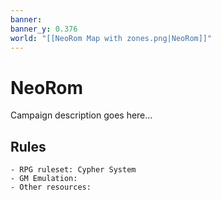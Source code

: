 ```yaml
---
banner: 
banner_y: 0.376
world: "[[NeoRom Map with zones.png|NeoRom]]"
---
```


# NeoRom
Campaign description goes here...

## Rules
	- RPG ruleset: Cypher System
	- GM Emulation:
	- Other resources: